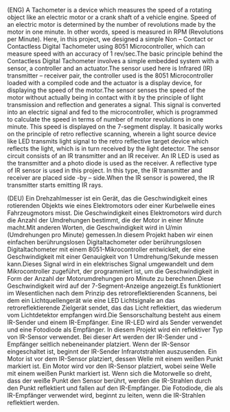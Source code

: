 (ENG) A Tachometer is a device which measures the speed of a rotating object like an electric motor or a crank shaft of a vehicle engine. Speed of an electric motor is determined by the number of revolutions made by the motor in one minute. In other words, speed is measured in RPM (Revolutions per Minute). Here, in this project, we designed a simple Non – Contact or Contactless Digital Tachometer using 8051 Microcontroller, which can measure speed with an accuracy of 1 rev/sec.The basic principle behind the Contactless Digital Tachometer involves a simple embedded system with a sensor, a controller and an actuator.The sensor used here is Infrared (IR) transmitter – receiver pair, the controller used is the 8051 Microcontroller loaded with a compiled code and the actuator is a display device, for displaying the speed of the motor.The sensor senses the speed of the motor without actually being in contact with it by the principle of light transmission and reflection and generates a signal. This signal is converted into an electric signal and fed to the microcontroller, which is programmed to calculate the speed in terms of number of motor revolutions in one minute. This speed is displayed on the 7-segment display.  It basically works on the principle of retro reflective scanning, wherein a light source device like LED transmits light signal to the retro reflective target device which reflects the light, which is in turn received by the light detector.  The sensor circuit consists of an IR transmitter and an IR receiver. An IR LED is used as the transmitter and a photo diode is used as the receiver.  A reflective type of IR sensor is used in this project. In this type, the IR transmitter and receiver are placed side -by – side.When the IR sensor is powered, the IR transmitter starts emitting IR rays.

(DEU) Ein Drehzahlmesser ist ein Gerät, das die Geschwindigkeit eines rotierenden Objekts wie eines Elektromotors oder einer Kurbelwelle eines Fahrzeugmotors misst. Die Geschwindigkeit eines Elektromotors wird durch die Anzahl der Umdrehungen bestimmt, die der Motor in einer Minute macht.Mit anderen Worten, die Geschwindigkeit wird in U/min (Umdrehungen pro Minute) gemessen.In diesem Projekt haben wir einen einfachen berührungslosen Digitaltachometer oder berührungslosen Digitaltachometer mit einem 8051-Mikrocontroller entwickelt, der eine Geschwindigkeit mit einer Genauigkeit von 1 Umdrehung/Sekunde messen kann.Dieses Signal wird in ein elektrisches Signal umgewandelt und dem Mikrocontroller zugeführt, der programmiert ist, um die Geschwindigkeit in Form der Anzahl der Motorumdrehungen pro Minute zu berechnen.Diese Geschwindigkeit wird auf der 7-Segment-Anzeige angezeigt.Es funktioniert im Wesentlichen nach dem Prinzip des retroreflektierenden Scannens, bei dem ein Lichtquellengerät wie eine LED Lichtsignale an das retroreflektierende Zielgerät sendet, das das Licht reflektiert, das wiederum vom Lichtdetektor empfangen wird.Die Sensorschaltung besteht aus einem IR-Sender und einem IR-Empfänger. Eine IR-LED wird als Sender verwendet und eine Fotodiode als Empfänger. In diesem Projekt wird ein reflektiver Typ von IR-Sensor verwendet. Bei dieser Art werden der IR-Sender und -Empfänger seitlich nebeneinander platziert. Wenn der IR-Sensor eingeschaltet ist, beginnt der IR-Sender Infrarotstrahlen auszusenden. Ein Motor ist vor dem IR-Sensor platziert, dessen Welle mit einem weißen Punkt markiert ist. Ein Motor wird vor den IR-Sensor platziert, wobei seine Welle mit einem weißen Punkt markiert ist. Wenn sich die Motorwelle so dreht, dass der weiße Punkt den Sensor berührt, werden die IR-Strahlen durch den Punkt reflektiert und fallen auf den IR-Empfänger. Die Fotodiode, die als IR-Empfänger verwendet wird, beginnt zu leiten, wenn die IR-Strahlen reflektiert werden.

